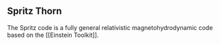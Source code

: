 ## Spritz Thorn

The Spritz code is a fully general relativistic magnetohydrodynamic code based on the [[Einstein Toolkit]].
